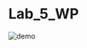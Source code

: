 # Lab_5_WP
![demo](https://github.com/feliciaL3/Lab_5_WP/assets/113386223/796e4611-ee31-49e2-aca6-47b141df6570)
